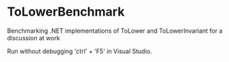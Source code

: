 # ToLowerBenchmark
Benchmarking .NET implementations of ToLower and ToLowerInvariant for a discussion at work

Run without debugging 'ctrl' + 'F5' in Visual Studio.
